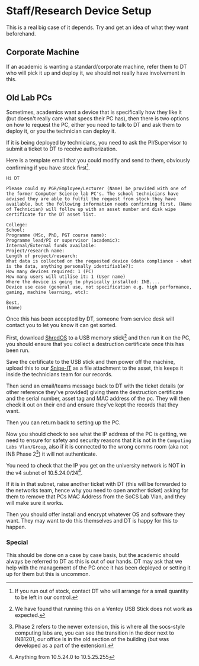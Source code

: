 # Staff/Research Device Setup

This is a real big case of it depends. Try and get an idea of what they want beforehand.

## Corporate Machine

If an academic is wanting a standard/corporate machine, refer them to DT who will pick it up and deploy it, we should not really have involvement in this.

## Old Lab PCs

Sometimes, academics want a device that is specifically how they like it (but doesn't really care what specs their PC has), then there is two options on how to request the PC, either you need to talk to DT and ask them to deploy it, or you the technician can deploy it.

If it is being deployed by technicians, you need to ask the PI/Supervisor to submit a ticket to DT to receive authorization.

Here is a template email that you could modify and send to them, obviously confirming if you have stock first[^1].

```
Hi DT

Please could my PGR/Employee/Lecturer (Name) be provided with one of the former Computer Science lab PC's. The school technicians have advised they are able to fulfil the request from stock they have available, but the following information needs confirming first. (Name of Technician) will follow up with an asset number and disk wipe certificate for the DT asset list.

College:
School:
Programme (MSc, PhD, PGT course name):
Programme lead/PI or supervisor (academic):
Internal/External funds available:
Project/research name:
Length of project/research:
What data is collected on the requested device (data compliance - what is the data, anything personally identifiable?):
How many devices required: 1 (PC)
How many users will utilise it: 1 (User name)
Where the device is going to physically installed: INB....
Device use case (general use, not specification e.g. high performance, gaming, machine learning, etc):

Best,
(Name)
```

Once this has been accepted by DT, someone from service desk will contact you to let you know it can get sorted.

First, download [ShredOS](https://github.com/PartialVolume/shredos.x86_64) to a USB memory stick[^2] and then run it on the PC, you should ensure that you collect a destruction certificate once this has been run.

Save the certificate to the USB stick and then power off the machine, upload this to our [Snipe-IT](Snipe-IT.md) as a file attachment to the asset, this keeps it inside the technicians team for our records.

Then send an email/teams message back to DT with the ticket details (or other reference they've provided) giving them the destruction certificate and the serial number, asset tag and MAC address of the pc. They will then check it out on their end and ensure they've kept the records that they want.

Then you can return back to setting up the PC.

Now you should check to see what the IP address of the PC is getting, we need to ensure for safety and security reasons that it is not in the `Computing Labs Vlan/Group`, also if it is connected to the wrong comms room (aka not INB Phase 2[^3]) it will not authenticate.

You need to check that the IP you get on the university network is NOT in the v4 subnet of 10.5.24.0/24[^4].

If it is in that subnet, raise another ticket with DT (this will be forwarded to the networks team, hence why you need to open another ticket) asking for them to remove that PCs MAC Address from the SoCS Lab Vlan, and they will make sure it works.

Then you should offer install and encrypt whatever OS and software they want. They may want to do this themselves and DT is happy for this to happen.

### Special

This should be done on a case by case basis, but the academic should always be referred to DT as this is out of our hands. DT may ask that we help with the management of the PC once it has been deployed or setting it up for them but this is uncommon.



[^1]: If you run out of stock, contact DT who will arrange for a small quantity to be left in our control.
[^2]: We have found that running this on a Ventoy USB Stick does not work as expected.
[^3]: Phase 2 refers to the newer extension, this is where all the socs-style computing labs are, you can see the transition in the door next to INB1201, our office is in the old section of the building (but was developed as a part of the extension).
[^4]: Anything from 10.5.24.0 to 10.5.25.255